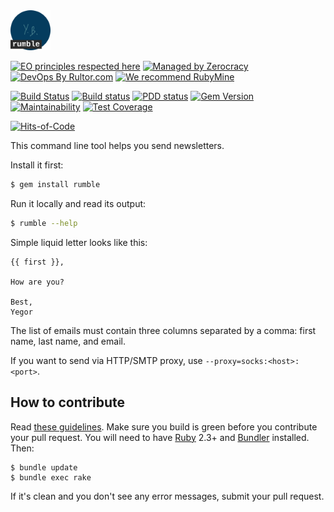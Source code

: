 <img src="/logo.svg" width="64px" height="64px"/>

[![EO principles respected here](http://www.elegantobjects.org/badge.svg)](http://www.elegantobjects.org)
[![Managed by Zerocracy](https://www.0crat.com/badge/C3RFVLU72.svg)](https://www.0crat.com/p/C3RFVLU72)
[![DevOps By Rultor.com](http://www.rultor.com/b/yegor256/rumble)](http://www.rultor.com/p/yegor256/rumble)
[![We recommend RubyMine](http://www.elegantobjects.org/rubymine.svg)](https://www.jetbrains.com/ruby/)

[![Build Status](https://travis-ci.org/yegor256/rumble.svg)](https://travis-ci.org/yegor256/rumble)
[![Build status](https://ci.appveyor.com/api/projects/status/orvfo2qgmd1d7a2i?svg=true)](https://ci.appveyor.com/project/yegor256/rumble)
[![PDD status](http://www.0pdd.com/svg?name=yegor256/rumble)](http://www.0pdd.com/p?name=yegor256/rumble)
[![Gem Version](https://badge.fury.io/rb/rumble.svg)](http://badge.fury.io/rb/rumble)
[![Maintainability](https://api.codeclimate.com/v1/badges/a3fee65d42a9cf6397ea/maintainability)](https://codeclimate.com/github/yegor256/rumble/maintainability)
[![Test Coverage](https://img.shields.io/codecov/c/github/yegor256/rumble.svg)](https://codecov.io/github/yegor256/rumble?branch=master)

[![Hits-of-Code](https://hitsofcode.com/github/yegor256/0rsk)](https://hitsofcode.com/view/github/yegor256/0rsk)

This command line tool helps you send newsletters.

Install it first:

```bash
$ gem install rumble
```

Run it locally and read its output:

```bash
$ rumble --help
```

Simple liquid letter looks like this:

```
{{ first }},

How are you?

Best,
Yegor
```

The list of emails must contain three columns separated by a comma: first
name, last name, and email.

If you want to send via HTTP/SMTP proxy, use `--proxy=socks:<host>:<port>`.

## How to contribute

Read [these guidelines](https://www.yegor256.com/2014/04/15/github-guidelines.html).
Make sure you build is green before you contribute
your pull request. You will need to have [Ruby](https://www.ruby-lang.org/en/) 2.3+ and
[Bundler](https://bundler.io/) installed. Then:

```
$ bundle update
$ bundle exec rake
```

If it's clean and you don't see any error messages, submit your pull request.
